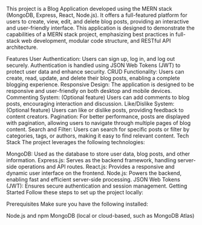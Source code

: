 This project is a Blog Application developed using the MERN stack (MongoDB, Express, React, Node.js). It offers a full-featured platform for users to create, view, edit, and delete blog posts, providing an interactive and user-friendly interface. This application is designed to demonstrate the capabilities of a MERN stack project, emphasizing best practices in full-stack web development, modular code structure, and RESTful API architecture.

Features
User Authentication: Users can sign up, log in, and log out securely. Authentication is handled using JSON Web Tokens (JWT) to protect user data and enhance security.
CRUD Functionality: Users can create, read, update, and delete their blog posts, enabling a complete blogging experience.
Responsive Design: The application is designed to be responsive and user-friendly on both desktop and mobile devices.
Commenting System: (Optional feature) Users can add comments to blog posts, encouraging interaction and discussion.
Like/Dislike System: (Optional feature) Users can like or dislike posts, providing feedback to content creators.
Pagination: For better performance, posts are displayed with pagination, allowing users to navigate through multiple pages of blog content.
Search and Filter: Users can search for specific posts or filter by categories, tags, or authors, making it easy to find relevant content.
Tech Stack
The project leverages the following technologies:

MongoDB: Used as the database to store user data, blog posts, and other information.
Express.js: Serves as the backend framework, handling server-side operations and API routes.
React.js: Provides a responsive and dynamic user interface on the frontend.
Node.js: Powers the backend, enabling fast and efficient server-side processing.
JSON Web Tokens (JWT): Ensures secure authentication and session management.
Getting Started
Follow these steps to set up the project locally:

Prerequisites
Make sure you have the following installed:

Node.js and npm
MongoDB (local or cloud-based, such as MongoDB Atlas)
